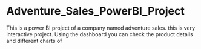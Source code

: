 # Adventure_Sales_PowerBI_Project
This is a power BI project of a company named adventure sales. this is very interactive project. Using the dashboard you can check the product details and different charts of 
